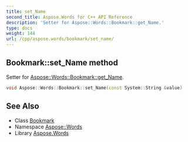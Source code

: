```yaml
---
title: set_Name
second_title: Aspose.Words for C++ API Reference
description: 'Setter for Aspose::Words::Bookmark::get_Name.'
type: docs
weight: 144
url: /cpp/aspose.words/bookmark/set_name/
---
```

## Bookmark::set_Name method


Setter for [Aspose::Words::Bookmark::get_Name](../get_name/).

```cpp
void Aspose::Words::Bookmark::set_Name(const System::String &value)
```

## See Also

* Class [Bookmark](../)
* Namespace [Aspose::Words](../../)
* Library [Aspose.Words](../../../)
